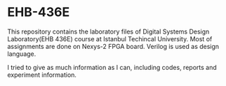 # EHB-436E
This repository contains the laboratory files of Digital Systems Design Laboratory(EHB 436E) course at Istanbul Techincal University.
Most of assignments are done on Nexys-2 FPGA board. Verilog is used as design language.

I tried to give as much information as I can, including codes, reports and experiment information.
